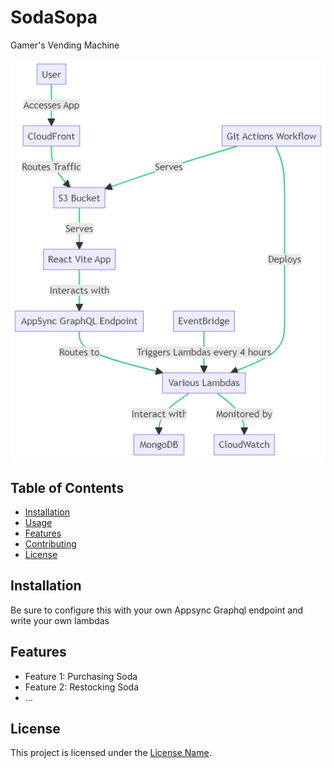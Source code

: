 # SodaSopa

Gamer's Vending Machine

![Project Architecture](docs/arch.png)

## Table of Contents

- [Installation](#installation)
- [Usage](#usage)
- [Features](#features)
- [Contributing](#contributing)
- [License](#license)

## Installation

Be sure to configure this with your own Appsync Graphql endpoint and write your own lambdas

## Features

- Feature 1: Purchasing Soda
- Feature 2: Restocking Soda
- ...

## License

This project is licensed under the [License Name](LICENSE).
